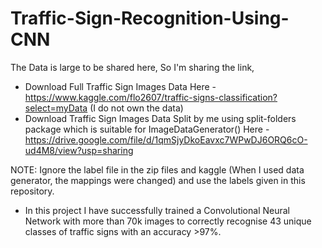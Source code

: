 # Traffic-Sign-Recognition-Using-CNN

The Data is large to be shared here, So I'm sharing the link,
* Download Full Traffic Sign Images Data Here - https://www.kaggle.com/flo2607/traffic-signs-classification?select=myData (I do not own the data)
* Download Traffic Sign Images Data Split by me using split-folders package which is suitable for ImageDataGenerator() Here - https://drive.google.com/file/d/1qmSjyDkoEavxc7WPwDJ6ORQ6cO-ud4M8/view?usp=sharing

NOTE: Ignore the label file in the zip files and kaggle (When I used data generator, the mappings were changed) and use the labels given in this repository.

* In this project I have successfully trained a Convolutional Neural Network with more than 70k images to correctly recognise 43 unique classes of traffic signs with an accuracy >97%.


